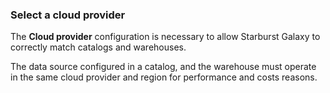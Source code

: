 ### Select a cloud provider

The **Cloud provider** configuration is necessary to allow Starburst Galaxy to
correctly match catalogs and warehouses.

The data source configured in a catalog, and the warehouse must operate in
the same cloud provider and region for performance and costs reasons.

